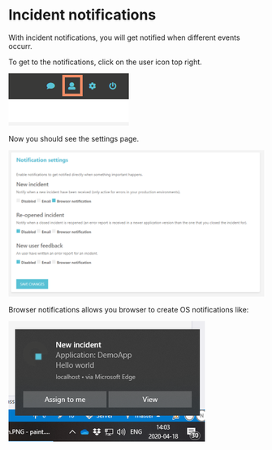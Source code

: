 Incident notifications
====================

With incident notifications, you will get notified when different events occurr.

To get to the notifications, click on the user icon top right.

![](../../../screens/features/notifications/user_settings_icon.png)

Now you should see the settings page.

![](../../../screens/features/notifications/settings.png)

Browser notifications allows you browser to create OS notifications like:

![](../../../screens/features/notifications/browser_notification.png)